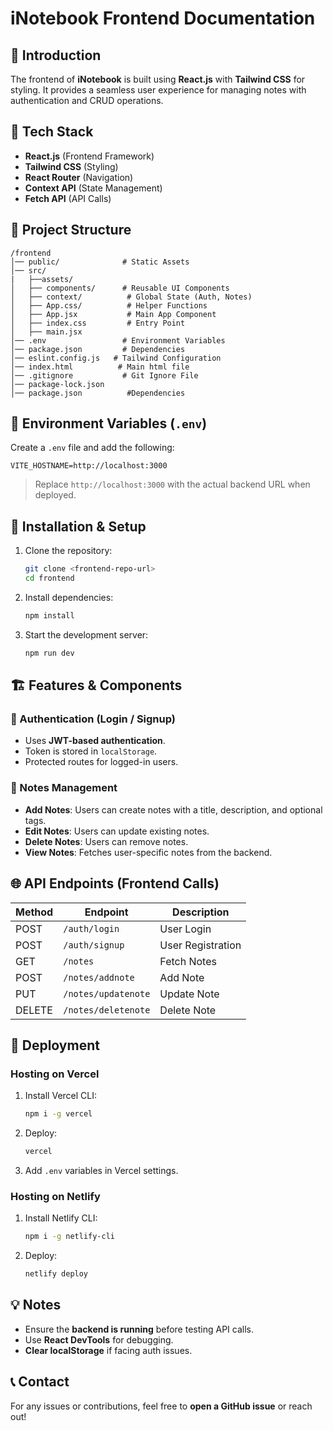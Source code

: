 # iNotebook Frontend Documentation

## 📌 Introduction
The frontend of **iNotebook** is built using **React.js** with **Tailwind CSS** for styling. It provides a seamless user experience for managing notes with authentication and CRUD operations.

## 🚀 Tech Stack
- **React.js** (Frontend Framework)
- **Tailwind CSS** (Styling)
- **React Router** (Navigation)
- **Context API** (State Management)
- **Fetch API** (API Calls)

## 📂 Project Structure
```
/frontend
│── public/              # Static Assets
│── src/
|   ├──assets/
│   ├── components/      # Reusable UI Components
│   ├── context/          # Global State (Auth, Notes)
│   ├── App.css/          # Helper Functions
│   ├── App.jsx           # Main App Component
│   ├── index.css         # Entry Point
│   ├── main.jsx       
│── .env                 # Environment Variables
│── package.json         # Dependencies
│── eslint.config.js   # Tailwind Configuration
│── index.html          # Main html file
│── .gitignore           # Git Ignore File
│── package-lock.json          
│── package.json          #Dependencies

```

## 📑 Environment Variables (`.env`)
Create a `.env` file and add the following:
```
VITE_HOSTNAME=http://localhost:3000
```
> Replace `http://localhost:3000` with the actual backend URL when deployed.

## 📌 Installation & Setup
1. Clone the repository:
   ```sh
   git clone <frontend-repo-url>
   cd frontend
   ```
2. Install dependencies:
   ```sh
   npm install
   ```
3. Start the development server:
   ```sh
   npm run dev
   ```

## 🏗️ Features & Components
### 🔐 Authentication (Login / Signup)
- Uses **JWT-based authentication**.
- Token is stored in `localStorage`.
- Protected routes for logged-in users.

### 📝 Notes Management
- **Add Notes**: Users can create notes with a title, description, and optional tags.
- **Edit Notes**: Users can update existing notes.
- **Delete Notes**: Users can remove notes.
- **View Notes**: Fetches user-specific notes from the backend.


## 🌐 API Endpoints (Frontend Calls)
| Method | Endpoint              | Description        |
|--------|----------------------|--------------------|
| POST   | `/auth/login`        | User Login        |
| POST   | `/auth/signup`       | User Registration |
| GET    | `/notes`             | Fetch Notes       |
| POST   | `/notes/addnote`     | Add Note          |
| PUT    | `/notes/updatenote`  | Update Note       |
| DELETE | `/notes/deletenote`  | Delete Note       |

## 🚀 Deployment
### Hosting on **Vercel**
1. Install Vercel CLI:
   ```sh
   npm i -g vercel
   ```
2. Deploy:
   ```sh
   vercel
   ```
3. Add `.env` variables in Vercel settings.

### Hosting on **Netlify**
1. Install Netlify CLI:
   ```sh
   npm i -g netlify-cli
   ```
2. Deploy:
   ```sh
   netlify deploy
   ```

## 💡 Notes
- Ensure the **backend is running** before testing API calls.
- Use **React DevTools** for debugging.
- **Clear localStorage** if facing auth issues.

## 📞 Contact
For any issues or contributions, feel free to **open a GitHub issue** or reach out!
